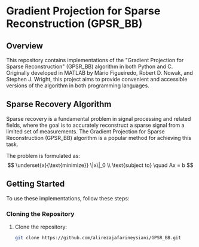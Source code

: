 # Gradient Projection for Sparse Reconstruction (GPSR_BB)

## Overview

This repository contains implementations of the "Gradient Projection for Sparse Reconstruction" (GPSR_BB) algorithm in both Python and C. Originally developed in MATLAB by Mário Figueiredo, Robert D. Nowak, and Stephen J. Wright, this project aims to provide convenient and accessible versions of the algorithm in both programming languages.

## Sparse Recovery Algorithm

Sparse recovery is a fundamental problem in signal processing and related fields, where the goal is to accurately reconstruct a sparse signal from a limited set of measurements. The Gradient Projection for Sparse Reconstruction (GPSR_BB) algorithm is a popular method for achieving this task.

The problem is formulated as:
$$
\underset{x}{\text{minimize}} \|x\|_0 \\
\text{subject to} \quad Ax = b
$$

## Getting Started

To use these implementations, follow these steps:

### Cloning the Repository

1. Clone the repository:

   ```bash
   git clone https://github.com/alirezajafarineysiani/GPSR_BB.git
